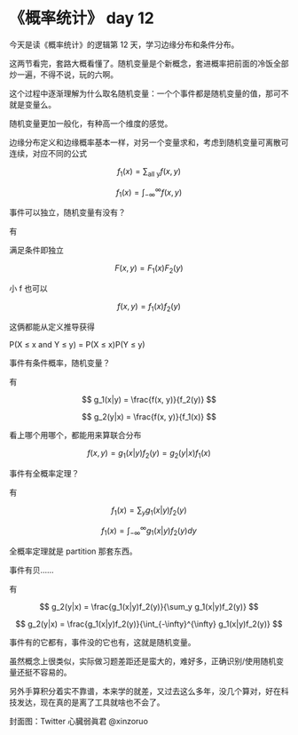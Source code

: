 # 《概率统计》 day 12

今天是读《概率统计》的逻辑第 12 天，学习边缘分布和条件分布。

这两节看完，套路大概看懂了。随机变量是个新概念，套进概率把前面的冷饭全部炒一遍，不得不说，玩的六啊。

这个过程中逐渐理解为什么取名随机变量：一个个事件都是随机变量的值，那可不就是变量么。

随机变量更加一般化，有种高一个维度的感觉。

边缘分布定义和边缘概率基本一样，对另一个变量求和，考虑到随机变量可离散可连续，对应不同的公式

$$
f_1(x) = \sum_{\text{all y}}f(x, y)
$$

$$
f_1(x) = \int_{-\infty}^{\infty} f(x, y)
$$

事件可以独立，随机变量有没有？

有

满足条件即独立

$$
F(x, y) = F_1(x)F_2(y)
$$

小 f 也可以

$$
f(x, y) = f_1(x)f_2(y)
$$

这俩都能从定义推导获得

P(X ≤ x and Y ≤ y) = P(X ≤ x)P(Y ≤ y)

事件有条件概率，随机变量？

有

$$
g_1(x|y) = \frac{f(x, y)}{f_2(y)}
$$

$$
g_2(y|x) = \frac{f(x, y)}{f_1(x)}
$$

看上哪个用哪个，都能用来算联合分布

$$
f(x, y) = g_1(x|y)f_2(y) = g_2(y|x)f_1(x)
$$

事件有全概率定理？

有

$$
f_1(x) = \sum_y g_1(x|y)f_2(y)
$$

$$
f_1(x) = \int_{-\infty}^{\infty}g_1(x|y)f_2(y) dy
$$

全概率定理就是 partition 那套东西。

事件有贝……

有

$$
g_2(y|x) = \frac{g_1(x|y)f_2(y)}{\sum_y g_1(x|y)f_2(y)}
$$

$$
g_2(y|x) = \frac{g_1(x|y)f_2(y)}{\int_{-\infty}^{\infty} g_1(x|y)f_2(y)}
$$

事件有的它都有，事件没的它也有，这就是随机变量。

虽然概念上很类似，实际做习题差距还是蛮大的，难好多，正确识别/使用随机变量还挺不容易的。

另外手算积分着实不靠谱，本来学的就差，又过去这么多年，没几个算对，好在科技发达，现在真的是离了工具就啥也不会了。

封面图：Twitter 心臓弱眞君 @xinzoruo